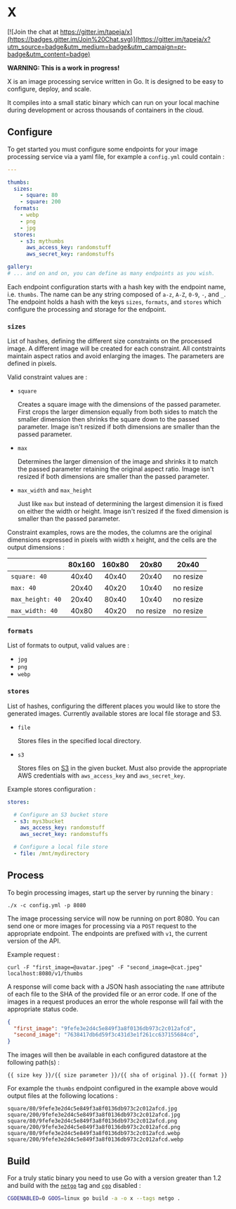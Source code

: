 # X

[![Join the chat at https://gitter.im/tapeja/x](https://badges.gitter.im/Join%20Chat.svg)](https://gitter.im/tapeja/x?utm_source=badge&utm_medium=badge&utm_campaign=pr-badge&utm_content=badge)

**WARNING: This is a work in progress!**

X is an image processing service written in Go. It is designed to be easy to
configure, deploy, and scale.

It compiles into a small static binary which can run on your local machine
during development or across thousands of containers in the cloud.

## Configure

To get started you must configure some endpoints for your image processing
service via a yaml file, for example a `config.yml` could contain :

```yaml
---

thumbs:
  sizes:
    - square: 80
    - square: 200
  formats:
    - webp
    - png
    - jpg
  stores:
    - s3: mythumbs
      aws_access_key: randomstuff
      aws_secret_key: randomstuffs

gallery:
# ... and on and on, you can define as many endpoints as you wish.

```

Each endpoint configuration starts with a hash key with the endpoint name, i.e.
`thumbs`. The name can be any string composed of `a-z`, `A-Z`, `0-9`, `-`,  and
`_`.  The endpoint holds a hash with the keys `sizes`, `formats`, and `stores`
which configure the processing and storage for the endpoint.

### `sizes`

List of hashes, defining the different size constraints on the processed image.
A different image will be created for each constraint. All contstraints maintain
aspect ratios and avoid enlarging the images. The parameters are defined in
pixels.

Valid constraint values are :

- `square`

	Creates a square image with the dimensions of the passed parameter.
First crops the larger dimension equally from both sides to match the smaller
dimension then shrinks the square down to the passed parameter. Image isn't
resized if both dimensions are smaller than the passed parameter.

- `max`

	Determines the larger dimension of the image and shrinks it to match the
passed parameter retaining the original aspect ratio. Image isn't resized if
both dimensions are smaller than the passed parameter.

- `max_width` and `max_height`

	Just like `max` but instead of determining the largest dimension it is
fixed on either the width or height. Image isn't resized if the fixed dimension
is smaller than the passed parameter.

Constraint examples, rows are the modes, the columns are the original dimensions
expressed in pixels with width x height, and the cells are the output dimensions
:

|                  | 80x160 | 160x80 |   20x80   |   20x40   |
|------------------|:------:|:------:|:---------:|:---------:|
| `square: 40`     |  40x40 |  40x40 |   20x40   | no resize |
| `max: 40`        |  20x40 |  40x20 |   10x40   | no resize |
| `max_height: 40` |  20x40 |  80x40 |   10x40   | no resize |
| `max_width: 40`  |  40x80 |  40x20 | no resize | no resize |

### `formats`

List of formats to output, valid values are :

- `jpg`
- `png`
- `webp`

### `stores`

List of hashes, configuring the different places you would like to store the
generated images. Currently available stores are local file storage and S3.

- `file`

	Stores files in the specified local directory.

- `s3`

	Stores files on [S3](http://aws.amazon.com/s3/) in the given bucket.
Must also provide the appropriate AWS credentials with `aws_access_key` and
`aws_secret_key`.

Example stores configuration :

```yaml
stores:

  # Configure an S3 bucket store
  - s3: mys3bucket
    aws_access_key: randomstuff
    aws_secret_key: randomstuffs

  # Configure a local file store
  - file: /mnt/mydirectory
```

## Process

To begin processing images, start up the server by running the binary :

```
./x -c config.yml -p 8080
```

The image processing service will now be running on port 8080. You can send one
or more images for processing via a `POST` request to the appropriate endpoint.
The endpoints are prefixed with `v1`, the current version of the API.

Example request :

```
curl -F "first_image=@avatar.jpeg" -F "second_image=@cat.jpeg" localhost:8080/v1/thumbs
```

A response will come back with a JSON hash associating the `name` attribute of
each file to the SHA of the provided file or an error code. If one of the images
in a request produces an error the whole response will fail with the appropriate
status code.

```json
{
  "first_image": "9fefe3e2d4c5e849f3a8f0136db973c2c012afcd",
  "second_image": "7638417db6d59f3c431d3e1f261cc637155684cd",
}
```

The images will then be available in each configured datastore at the following
path(s) :

```
{{ size key }}/{{ size parameter }}/{{ sha of original }}.{{ format }}
```

For example the `thumbs` endpoint configured in the example above would
output files at the following locations :

```
square/80/9fefe3e2d4c5e849f3a8f0136db973c2c012afcd.jpg
square/200/9fefe3e2d4c5e849f3a8f0136db973c2c012afcd.jpg
square/80/9fefe3e2d4c5e849f3a8f0136db973c2c012afcd.png
square/200/9fefe3e2d4c5e849f3a8f0136db973c2c012afcd.png
square/80/9fefe3e2d4c5e849f3a8f0136db973c2c012afcd.webp
square/200/9fefe3e2d4c5e849f3a8f0136db973c2c012afcd.webp
```

## Build

For a truly static binary you need to use Go with a version greater than 1.2 and
build with the [`netgo`](https://golang.org/doc/go1.2) tag and
[`cgo`](http://golang.org/cmd/cgo/) disabled :

```bash
CGOENABLED=0 GOOS=linux go build -a -o x --tags netgo .
```
